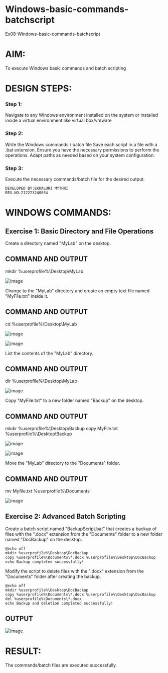 # Windows-basic-commands-batchscript
Ex08-Windows-basic-commands-batchscript                  

# AIM:
To execute Windows basic commands and batch scripting

# DESIGN STEPS:

### Step 1:

Navigate to any Windows environment installed on the system or installed inside a virtual environment like virtual box/vmware 

### Step 2:

Write the Windows commands / batch file
Save each script in a file with a .bat extension.
Ensure you have the necessary permissions to perform the operations.
Adapt paths as needed based on your system configuration.
### Step 3:

Execute the necessary commands/batch file for the desired output. 
```
DEVELOPED BY:EKKALURI MYTHRI             
REG.NO:212223240034   
```

# WINDOWS COMMANDS:
## Exercise 1: Basic Directory and File Operations
Create a directory named "MyLab" on the desktop.


## COMMAND AND OUTPUT
mkdir %userprofile%\Desktop\MyLab

![image](https://github.com/mythriekkaluri2005/Windows-basic-commands-batchscript/assets/150231422/821fb4c2-1285-4aad-b840-3ce76d98c236)

Change to the "MyLab" directory and create an empty text file named "MyFile.txt" inside it.


## COMMAND AND OUTPUT
cd %userprofile%\Desktop\MyLab

![image](https://github.com/mythriekkaluri2005/Windows-basic-commands-batchscript/assets/150231422/9db593c7-a51b-4c85-8ca5-8f7a9ee26610)

![image](https://github.com/mythriekkaluri2005/Windows-basic-commands-batchscript/assets/150231422/7a2d71d1-8df9-4f61-833b-3efb00cc7d81)


List the contents of the "MyLab" directory.


## COMMAND AND OUTPUT
dir %userprofile%\Desktop\MyLab

![image](https://github.com/mythriekkaluri2005/Windows-basic-commands-batchscript/assets/150231422/827b31d9-041b-476a-858a-9848dca91e2a)

Copy "MyFile.txt" to a new folder named "Backup" on the desktop.

## COMMAND AND OUTPUT
mkdir %userprofile%\Desktop\Backup
copy MyFile.txt %userprofile%\Desktop\Backup

![image](https://github.com/mythriekkaluri2005/Windows-basic-commands-batchscript/assets/150231422/6d266120-c977-44ef-b6b9-a4debedd9546)

![image](https://github.com/mythriekkaluri2005/Windows-basic-commands-batchscript/assets/150231422/f199733d-c329-47ae-9a8c-ef7e0a89c7a0)

Move the "MyLab" directory to the "Documents" folder.


## COMMAND AND OUTPUT
mv Myfile.txt %userprofile%\Documents

![image](https://github.com/mythriekkaluri2005/Windows-basic-commands-batchscript/assets/150231422/3d97d588-cc5f-4e4e-8894-b5cfb0275d80)

## Exercise 2: Advanced Batch Scripting
Create a batch script named "BackupScript.bat" that creates a backup of files with the ".docx" extension from the "Documents" folder to a new folder named "DocBackup" on the desktop.
```
@echo off
mkdir %userprofile%\Desktop\DocBackup
copy %userprofile%\Documents\*.docx %userprofile%\Desktop\DocBackup
echo Backup completed successfully!
```
Modify the script to delete files with the ".docx" extension from the "Documents" folder after creating the backup.
```
@echo off
mkdir %userprofile%\Desktop\DocBackup
copy %userprofile%\Documents\*.docx %userprofile%\Desktop\DocBackup
del %userprofile%\Documents\*.docx
echo Backup and deletion completed successfully!
```
## OUTPUT

![image](https://github.com/mythriekkaluri2005/Windows-basic-commands-batchscript/assets/150231422/64608bd2-ab54-42fe-ae3a-dd5c665e5bdd)




# RESULT:
The commands/batch files are executed successfully.

